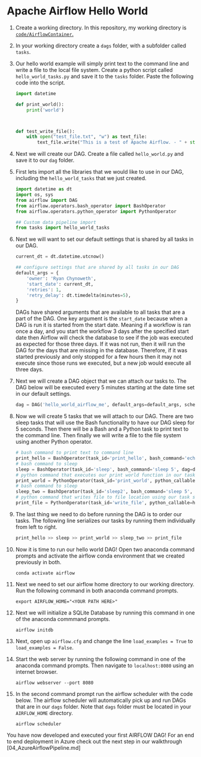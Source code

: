 # Apache Airflow Hello World

1. Create a working directory. In this repository, my working directory is [`code/AirflowContainer`.](../code/AirflowContainer)

1. In your working directory create a `dags` folder, with a subfolder called `tasks`. 

1. Our hello world example will simply print text to the command line and write a file to the local file system. Create a python script called `hello_world_tasks.py` and save it to the `tasks` folder. Paste the following code into the script.  
    ```python
    import datetime

    def print_world():
        print('world')



    def test_write_file():
        with open("test_file.txt", "w") as text_file:
            text_file.write("This is a test of Apache Airflow. - " + str(datetime.datetime.utcnow()))
    ```

1. Next we will create our DAG. Create a file called `hello_world.py` and save it to our `dag` folder.  

1. First lets import all the libraries that we would like to use in our DAG, including the `hello_world_tasks` that we just created. 
    ```python
    import datetime as dt
    import os, sys
    from airflow import DAG
    from airflow.operators.bash_operator import BashOperator
    from airflow.operators.python_operator import PythonOperator

    ## Custom data pipeline import
    from tasks import hello_world_tasks
    ```

1. Next we will want to set our default settings that is shared by all tasks in our DAG. 
    ```python
    current_dt = dt.datetime.utcnow()

    ## configure settings that are shared by all tasks in our DAG
    default_args = {
        'owner': 'Ryan Chynoweth',
        'start_date': current_dt,
        'retries': 1,
        'retry_delay': dt.timedelta(minutes=5),
    }
    ```
    DAGs have shared arguments that are available to all tasks that are a part of the DAG. One key argument is the `start_date` because when a DAG is run it is started from the start date. Meaning if a workflow is ran once a day, and you start the workflow 3 days after the specified start date then Airflow will check the database to see if the job was executed as expected for those three days. If it was not run, then it will run the DAG for the days that are missing in the database. Therefore, if it was started previously and only stopped for a few hours then it may not execute since those runs we executed, but a new job would execute all three days. 


1. Next we will create a DAG object that we can attach our tasks to. The DAG below will be executed every 5 minutes starting at the date time set in our default settings.
    ```python
    dag = DAG('hello_world_airflow_me', default_args=default_args, schedule_interval='*/5 * * * *')
    ```

1. Now we will create 5 tasks that we will attach to our DAG. There are two sleep tasks that will use the Bash functionality to have our DAG sleep for 5 seconds. Then there will be a Bash and a Python task to print text to the command line. Then finally we will write a file to the file system using another Python operator. 
    ```python
    # bash command to print text to command line
    print_hello = BashOperator(task_id='print_hello', bash_command='echo "hello"', dag=dag)
    # bash command to sleep
    sleep = BashOperator(task_id='sleep', bash_command='sleep 5', dag=dag)
    # python command that executes our print world function in our task script
    print_world = PythonOperator(task_id='print_world', python_callable=hello_world_tasks.print_world, dag=dag)
    # bash command to sleep
    sleep_two = BashOperator(task_id='sleep2', bash_command='sleep 5', dag=dag)
    # python command that writes file to file location using our task script
    print_file = PythonOperator(task_id='write_file', python_callable=hello_world_tasks.test_write_file, dag=dag)
    ```

1. The last thing we need to do before running the DAG is to order our tasks. The following line serializes our tasks by running them individually from left to right.  
    ```python
    print_hello >> sleep >> print_world >> sleep_two >> print_file
    ```

1. Now it is time to run our hello world DAG! Open two anaconda command prompts and activate the airflow conda environment that we created previously in both.  
    ```
    conda activate airflow
    ```

1. Next we need to set our airflow home directory to our working directory. Run the following command in both anaconda command prompts.  
    ```
    export AIRFLOW_HOME="<YOUR PATH HERE>"
    ```

1. Next we will initialize a SQLite Database by running this command in one of the anaconda commmand prompts.  
    ```
    airflow initdb
    ```

1. Next, open up `airflow.cfg` and change the line `load_examples = True` to `load_examples = False`. 

1. Start the web server by running the following command in one of the anaconda command prompts. Then navigate to `localhost:8080` using an internet browser.
    ```
    airflow webserver --port 8080
    ```

1. In the second command prompt run the airflow scheduler with the code below. The airflow scheduler will automatically pick up and run DAGs that are in our `dags` folder. Note that `dags` folder must be located in your `AIRFLOW_HOME` directory. 
    ```
    airflow scheduler
    ```


You have now developed and executed your first AIRFLOW DAG! For an end to end deployment in Azure check out the next step in our walkthrough [04_AzureAirflowPipeline.md]